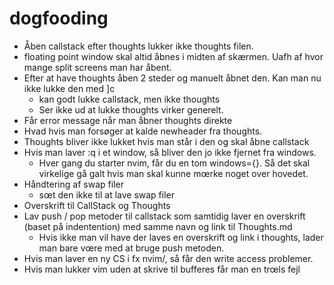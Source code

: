 # dogfooding

- Åben callstack efter thoughts lukker ikke thoughts filen.
- floating point window skal altid åbnes i midten af skærmen. Uafh af hvor mange split screens man har åbent.
- Efter at have thoughts åben 2 steder og manuelt åbnet den. Kan man nu ikke lukke den med ]c
    - kan godt lukke callstack, men ikke thoughts
    - Ser ikke ud at lukke thoughts virker generelt.
- Får error message når man åbner thoughts direkte
- Hvad hvis man forsøger at kalde newheader fra thoughts.
- Thoughts bliver ikke lukket hvis man står i den og skal åbne callstack
- Hvis man laver :q i et window, så bliver den jo ikke fjernet fra windows.
  - Hver gang du starter nvim, får du en tom windows={}. Så det skal virkelige gå galt hvis man skal kunne mœrke noget over hovedet.
- Håndtering af swap filer
  - sœt den ikke til at lave swap filer
- Overskrift til CallStack og Thoughts
- Lav push / pop metoder til callstack som samtidig laver en overskrift (baset på indentention) med samme navn og link til Thoughts.md
  - Hvis ikke man vil have der laves en overskrift og link i thoughts, lader man bare vœre med at bruge push metoden. 
- Hvis man laver en ny CS i fx nvim/, så får den write access problemer.
- Hvis man lukker vim uden at skrive til bufferes får man en trœls fejl
